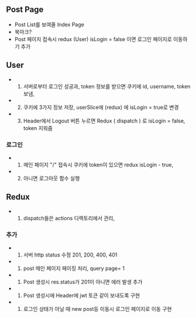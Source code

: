 ## Post Page
* Post List를 보여줄 Index Page
* 북마크? 
* Post 페이지 접속시 redux (User) isLogin = false 이면 로그인 페이지로 이동하기 추가 

## User
* 1. 서버로부터 로그인 성공과, token 정보를 받으면 쿠키에 id, username, token 보냄, 
* 2. 쿠키에 3가지 정보 저장, userSlice에 (redux) 에 isLogin = true로 변경 
* 3. Header에서 Logout 버튼 누르면 Redux ( dispatch ) 로 isLogin = false, token 지워줌 

### 로그인
* 1. 메인 페이지 "/" 접속시 쿠키에 token이 있으면 redux isLogin - true, 
* 2. 아니면 로그아웃 함수 실행

## Redux 
* 1. dispatch들은 actions 디렉토리에서 관리, 


### 추가
* 1. 서버 http status 수정 201, 200, 400, 401

* 1. post 메인 페이지 페이징 처리, query page= 1

* 1. Post 생성시 res.status가 201이 아니면 에러 발생 추가

* 1. Post 생성시에 Header에 jwt 토큰 같이 보내도록 구현

* 1. 로그인 상태가 아닐 때 new post등 이동시 로그인 페이지로 이동 구현

